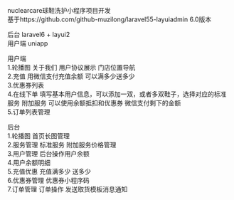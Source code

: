 <!--
 * @Author: 傍晚升起的太阳
 * @QQ: 1250201168
 * @Email: wuruiwm@qq.com
 * @Date: 2019-12-26 17:04:54
 * @LastEditors  : 傍晚升起的太阳
 * @LastEditTime : 2019-12-27 15:33:52
 -->
nuclearcare球鞋洗护小程序项目开发  
基于https://github.com/github-muzilong/laravel55-layuiadmin 6.0版本  

后台 laravel6 + layui2  
用户端 uniapp  

用户端  
1.轮播图 关于我们 用户协议展示 门店位置导航  
2.充值  用微信支付充值余额 可以满多少送多少  
3.优惠券列表  
4.在线下单 填写基本用户信息，可以添加一双，或者多双鞋子，选择对应的标准服务 附加服务 可以使用余额抵扣和优惠券 微信支付剩下的金额  
5.订单列表管理  

后台  
1.轮播图 首页长图管理    
2.服务管理 标准服务 附加服务价格管理  
3.用户管理 后台操作用户余额  
4.用户余额明细  
5.充值优惠  充值满多少 送多少  
6.优惠券管理 优惠券小程序码  
7.订单管理 订单操作 发送取货模板消息通知  
